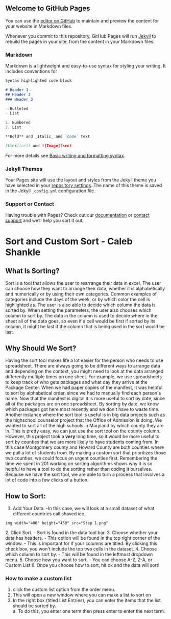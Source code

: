 ## Welcome to GitHub Pages

You can use the [editor on GitHub](https://github.com/cshankle/AdvancedDataScience/edit/gh-pages/index.md) to maintain and preview the content for your website in Markdown files.

Whenever you commit to this repository, GitHub Pages will run [Jekyll](https://jekyllrb.com/) to rebuild the pages in your site, from the content in your Markdown files.

### Markdown

Markdown is a lightweight and easy-to-use syntax for styling your writing. It includes conventions for

```markdown
Syntax highlighted code block

# Header 1
## Header 2
### Header 3

- Bulleted
- List

1. Numbered
2. List

**Bold** and _Italic_ and `Code` text

[Link](url) and ![Image](src)
```

For more details see [Basic writing and formatting syntax](https://docs.github.com/en/github/writing-on-github/getting-started-with-writing-and-formatting-on-github/basic-writing-and-formatting-syntax).

### Jekyll Themes

Your Pages site will use the layout and styles from the Jekyll theme you have selected in your [repository settings](https://github.com/cshankle/AdvancedDataScience/settings/pages). The name of this theme is saved in the Jekyll `_config.yml` configuration file.

### Support or Contact

Having trouble with Pages? Check out our [documentation](https://docs.github.com/categories/github-pages-basics/) or [contact support](https://support.github.com/contact) and we’ll help you sort it out.
# Sort and Custom Sort - Caleb Shankle
## What Is Sorting?
Sort is a tool that allows the user to rearrange their data in excel. The user can choose how they want to arrange their data, whether it is alphabetically and numerically or by using their own categories. Common examples of categories include the days of the week, or by which color the cell is highlighted as. The user is also able to decide which column the data is sorted by. When setting the parameters, the user also chooses which column to sort by. The data in the column is used to decide where in the sheet all of the data goes, so even if a cell would be first if sorted by its column, it might be last if the column that is being used in the sort would be last.
## Why Should We Sort?
  Having the sort tool makes life a lot easier for the person who needs to use spreadsheet. There are always going to be different ways to arrange data and depending on the context, you might need to look at the data arranged differently multiple times on one sheet. For example, we use spreadsheets to keep track of who gets packages and what day they arrive at the Package Center. When we had paper copies of the manifest, it was helpful to sort by alphabetical order, since we had to manually find each person's name. Now that the manifest is digital it is more useful to sort by date, since all of the packages are on one spreadsheet. By sorting by date, we know which packages got here most recently and we don't have to waste time. Another instance where the sort tool is useful is in big data projects such as the highschool counselor project that the Office of Admission is doing. We wanted to sort all of the high schools in Maryland by which county they are in. This is pretty easy, we can just use the sort tool on the county column. However, this project took a **very** long time, so it would be more useful to sort by counties that we are more likely to have students coming from. In this case Montgomery county and Howard County are both counties where we pull a lot of students from. By making a custom sort that prioritizes those two counties, we could focus on urgent counties first. Remembering the time we spent in 201 working on sorting algorithms shows why it is so helpful to have a tool to do the sorting rather than coding it ourselves. Because we have the sort tool, we are able to turn a process that involves a lot of code into a few clicks of a button. 
## How to Sort:
1. Add Your Data.
  -In this case, we will look at a small dataset of what different countries call shaved ice.
  <p align="left">
  
    img width="400" height="450" src="Step 1.png"
    
  </p>
2. Click Sort.
  - Sort is found in the data tool bar.
3. Choose whether your data has headers.
  - This option will be found in the top right corner of the window.
  - This is important for if your columns are titled. By clicking this check box, you won't include the top two cells in the dataset.
4. Choose which column to sort by.
  - This will be found in the leftmost dropdown menu.
5. Choose how you want to sort.
  - You can choose A-Z, Z-A, or Custom List
6. Once you choose how to sort, hit ok and the data will sort!

### How to make a custom list
1. click the custom list option from the order menu. 
2. This will open a new window where you can make a list to sort on
3. In the right box (titled List Entries), you can enter the items that the list should be sorted by. <br>
  a. To do this, you enter one term then press enter to enter the next term.

